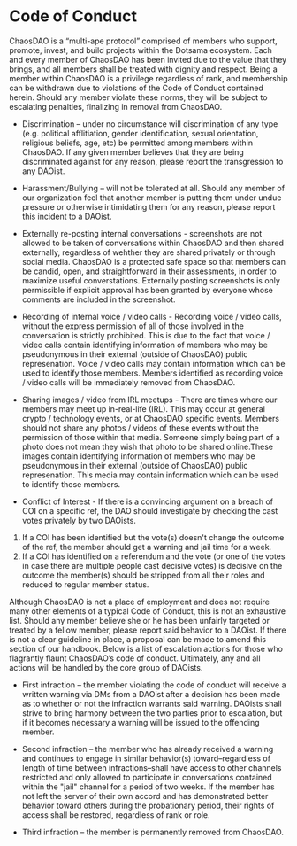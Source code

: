 # Code of Conduct

ChaosDAO is a “multi-ape protocol” comprised of members who support, promote, invest, and build projects within the Dotsama ecosystem. Each and every member of ChaosDAO has been invited due to the value that they brings, and all members shall be treated with dignity and respect. Being a member within ChaosDAO is a privilege regardless of rank, and membership can be withdrawn due to violations of the Code of Conduct contained herein. Should any member violate these norms, they will be subject to escalating penalties, finalizing in removal from ChaosDAO.

* Discrimination – under no circumstance will discrimination of any type (e.g. political afflitiation, gender identification, sexual orientation, religious beliefs, age, etc) be permitted among members within ChaosDAO. If any given member believes that they are being discriminated against for any reason, please report the transgression to any DAOist.

* Harassment/Bullying – will not be tolerated at all. Should any member of our organization feel that another member is putting them under undue pressure or otherwise intimidating them for any reason, please report this incident to a DAOist.

* Externally re-posting internal conversations - screenshots are not allowed to be taken of conversations within ChaosDAO and then shared externally, regardless of wehther they are shared privately or through social media. ChaosDAO is a protected safe space so that members can be candid, open, and straightforward in their assessments, in order to maximize useful converstations. Externally posting screenshots is only permissible if explicit approval has been granted by everyone whose comments are included in the screenshot.

* Recording of internal voice / video calls - Recording voice / video calls, without the express permission of all of those involved in the conversation is strictly prohibited. This is due to the fact that voice / video calls contain identifying information of members who may be pseudonymous in their external (outside of ChaosDAO) public represenation. Voice / video calls may contain information which can be used to identify those members. Members identified as recording voice / video calls will be immediately removed from ChaosDAO.

* Sharing images / video from IRL meetups - There are times where our members may meet up in-real-life (IRL). This may occur at general crypto / technology events, or at ChaosDAO specific events. Members should not share any photos / videos of these events without the permission of those within that media. Someone simply being part of a photo does not mean they wish that photo to be shared online.These images contain identifying information of members who may be pseudonymous in their external (outside of ChaosDAO) public represenation. This media may contain information which can be used to identify those members.

* Conflict of Interest - If there is a convincing argument on a breach of COI on a specific ref, the DAO should investigate by checking the cast votes privately by two DAOists.
1. If a COI has been identified but the vote(s) doesn't change the outcome of the ref, the member should get a warning and jail time for a week.
2. If a COI has identified on a referendum and the vote (or one of the votes in case there are multiple people cast decisive votes) is decisive on the outcome the member(s) should be stripped from all their roles and reduced to regular member status.

Although ChaosDAO is not a place of employment and does not require many other elements of a typical Code of Conduct, this is not an exhaustive list. Should any member believe she or he has been unfairly targeted or treated by a fellow member, please report said behavior to a DAOist. If there is not a clear guideline in place, a proposal can be made to amend this section of our handbook. Below is a list of escalation actions for those who flagrantly flaunt ChaosDAO’s code of conduct. Ultimately, any and all actions will be handled by the core group of DAOists.

* First infraction – the member violating the code of conduct will receive a written warning via DMs from a DAOist after a decision has been made as to whether or not the infraction warrants said warning. DAOists shall strive to bring harmony between the two parties prior to escalation, but if it becomes necessary a warning will be issued to the offending member.

* Second infraction – the member who has already received a warning and continues to engage in similar behavior(s) toward–regardless of length of time between infractions–shall have access to other channels restricted and only allowed to participate in conversations contained within the "jail" channel for a period of two weeks. If the member has not left the server of their own accord and has demonstrated better behavior toward others during the probationary period, their rights of access shall be restored, regardless of rank or role.

* Third infraction – the member is permanently removed from ChaosDAO.


